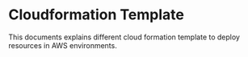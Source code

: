 # Cloudformation Template
This documents explains different cloud formation template to deploy resources in AWS environments.
